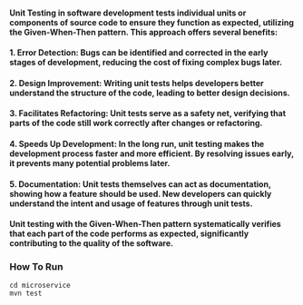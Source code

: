 #### Unit Testing in software development tests individual units or components of source code to ensure they function as expected, utilizing the Given-When-Then pattern. This approach offers several benefits:

#### 1. Error Detection: Bugs can be identified and corrected in the early stages of development, reducing the cost of fixing complex bugs later.

#### 2. Design Improvement: Writing unit tests helps developers better understand the structure of the code, leading to better design decisions.

#### 3. Facilitates Refactoring: Unit tests serve as a safety net, verifying that parts of the code still work correctly after changes or refactoring.

#### 4. Speeds Up Development: In the long run, unit testing makes the development process faster and more efficient. By resolving issues early, it prevents many potential problems later.

#### 5. Documentation: Unit tests themselves can act as documentation, showing how a feature should be used. New developers can quickly understand the intent and usage of features through unit tests.

#### Unit testing with the Given-When-Then pattern systematically verifies that each part of the code performs as expected, significantly contributing to the quality of the software.

### How To Run
```
cd microservice
mvn test
```
